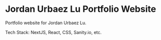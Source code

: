 # Jordan Urbaez Lu Portfolio Website

Portfolio website for Jordan Urbaez Lu.

Tech Stack: NextJS, React, CSS, Sanity.io, etc.